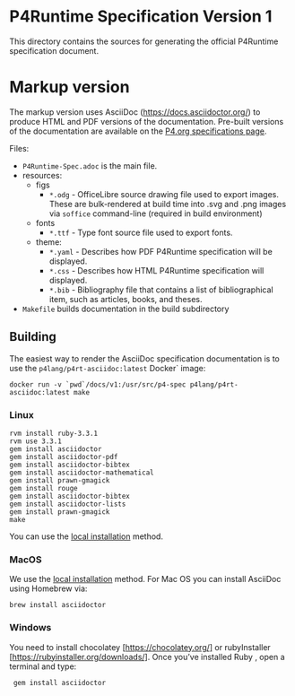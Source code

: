 # P4Runtime Specification Version 1

This directory contains the sources for generating the official P4Runtime
specification document.

# Markup version

The markup version uses AsciiDoc (https://docs.asciidoctor.org/) to produce
HTML and PDF versions of the documentation. Pre-built versions of the
documentation are available on the [P4.org specifications
page](https://p4.org/specs).


Files:
- `P4Runtime-Spec.adoc` is the main file. 
- resources: 
  - figs
    - `*.odg` - OfficeLibre source drawing file used to export images. These are
    bulk-rendered at build time into .svg and .png images via `soffice`
    command-line (required in build environment)
  - fonts 
      - `*.ttf` - Type font source file used to export fonts.
  - theme: 
      - `*.yaml` - Describes how PDF P4Runtime specification will be displayed.
      - `*.css`  - Describes how HTML P4Runtime specification will displayed.
      - `*.bib`  - Bibliography file that contains a list of bibliographical item, such as articles, books, and theses.
- `Makefile` builds documentation in the build subdirectory


## Building

The easiest way to render the AsciiDoc specification documentation is to use the
`p4lang/p4rt-asciidoc:latest` Docker` image:

    docker run -v `pwd`/docs/v1:/usr/src/p4-spec p4lang/p4rt-asciidoc:latest make

### Linux
```
rvm install ruby-3.3.1
rvm use 3.3.1
gem install asciidoctor
gem install asciidoctor-pdf
gem install asciidoctor-bibtex
gem install asciidoctor-mathematical
gem install prawn-gmagick
gem install rouge
gem install asciidoctor-bibtex
gem install asciidoctor-lists
gem install prawn-gmagick
make 
```
You can use the [local
installation](https://github.com/p4lang/p4-spec/blob/main/p4-16/spec/install-asciidoctor-linux.sh)
method.

### MacOS

We use the [local
installation](https://github.com/p4lang/p4-spec/blob/main/p4-16/spec/install-asciidoctor-linux.sh)
method. For Mac OS you can install AsciiDoc using Homebrew via:
```
brew install asciidoctor
```

### Windows

You need to install chocolatey [https://chocolatey.org/] or rubyInstaller [https://rubyinstaller.org/downloads/]. 
Once you’ve installed Ruby , open a terminal and type:
```
 gem install asciidoctor
```
